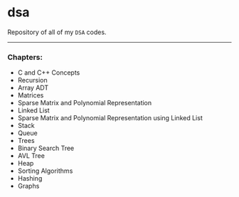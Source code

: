 # dsa
Repository of all of my `DSA` codes.

---

### Chapters:
* C and C++ Concepts
* Recursion
* Array ADT
* Matrices
* Sparse Matrix and Polynomial Representation
* Linked List
* Sparse Matrix and Polynomial Representation using Linked List
* Stack
* Queue
* Trees
* Binary Search Tree
* AVL Tree
* Heap
* Sorting Algorithms
* Hashing
* Graphs 
